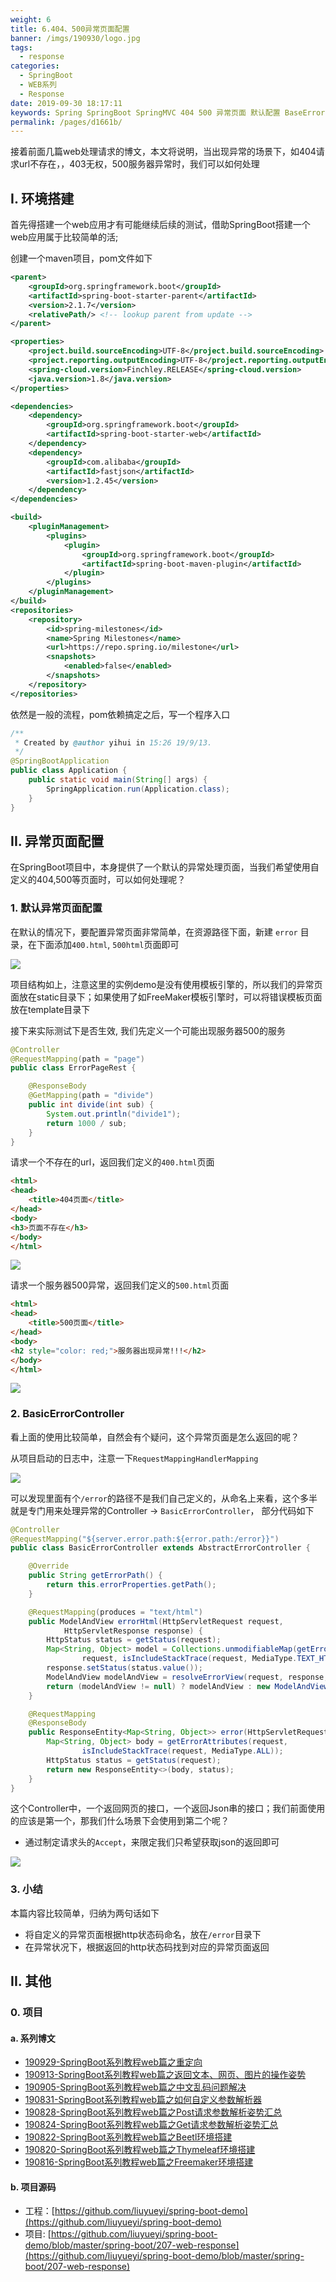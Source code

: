 ```yaml
---
weight: 6
title: 6.404、500异常页面配置
banner: /imgs/190930/logo.jpg
tags: 
  - response
categories: 
  - SpringBoot
  - WEB系列
  - Response
date: 2019-09-30 18:17:11
keywords: Spring SpringBoot SpringMVC 404 500 异常页面 默认配置 BaseErrorController
permalink: /pages/d1661b/
---
```


接着前面几篇web处理请求的博文，本文将说明，当出现异常的场景下，如404请求url不存在，，403无权，500服务器异常时，我们可以如何处理

<!-- more -->

## I. 环境搭建

首先得搭建一个web应用才有可能继续后续的测试，借助SpringBoot搭建一个web应用属于比较简单的活;

创建一个maven项目，pom文件如下

```xml
<parent>
    <groupId>org.springframework.boot</groupId>
    <artifactId>spring-boot-starter-parent</artifactId>
    <version>2.1.7</version>
    <relativePath/> <!-- lookup parent from update -->
</parent>

<properties>
    <project.build.sourceEncoding>UTF-8</project.build.sourceEncoding>
    <project.reporting.outputEncoding>UTF-8</project.reporting.outputEncoding>
    <spring-cloud.version>Finchley.RELEASE</spring-cloud.version>
    <java.version>1.8</java.version>
</properties>

<dependencies>
    <dependency>
        <groupId>org.springframework.boot</groupId>
        <artifactId>spring-boot-starter-web</artifactId>
    </dependency>
    <dependency>
        <groupId>com.alibaba</groupId>
        <artifactId>fastjson</artifactId>
        <version>1.2.45</version>
    </dependency>
</dependencies>

<build>
    <pluginManagement>
        <plugins>
            <plugin>
                <groupId>org.springframework.boot</groupId>
                <artifactId>spring-boot-maven-plugin</artifactId>
            </plugin>
        </plugins>
    </pluginManagement>
</build>
<repositories>
    <repository>
        <id>spring-milestones</id>
        <name>Spring Milestones</name>
        <url>https://repo.spring.io/milestone</url>
        <snapshots>
            <enabled>false</enabled>
        </snapshots>
    </repository>
</repositories>
```

依然是一般的流程，pom依赖搞定之后，写一个程序入口

```java
/**
 * Created by @author yihui in 15:26 19/9/13.
 */
@SpringBootApplication
public class Application {
    public static void main(String[] args) {
        SpringApplication.run(Application.class);
    }
}
```

## II. 异常页面配置

在SpringBoot项目中，本身提供了一个默认的异常处理页面，当我们希望使用自定义的404,500等页面时，可以如何处理呢？

### 1. 默认异常页面配置

在默认的情况下，要配置异常页面非常简单，在资源路径下面，新建 `error` 目录，在下面添加`400.html`, `500html`页面即可

![](/imgs/190930/00.jpg)

项目结构如上，注意这里的实例demo是没有使用模板引擎的，所以我们的异常页面放在static目录下；如果使用了如FreeMaker模板引擎时，可以将错误模板页面放在template目录下

接下来实际测试下是否生效, 我们先定义一个可能出现服务器500的服务

```java
@Controller
@RequestMapping(path = "page")
public class ErrorPageRest {

    @ResponseBody
    @GetMapping(path = "divide")
    public int divide(int sub) {
        System.out.println("divide1");
        return 1000 / sub;
    }
}
```

请求一个不存在的url，返回我们定义的`400.html`页面

```html
<html>
<head>
    <title>404页面</title>
</head>
<body>
<h3>页面不存在</h3>
</body>
</html>
```

![](/imgs/190930/01.jpg)


请求一个服务器500异常，返回我们定义的`500.html`页面

```html
<html>
<head>
    <title>500页面</title>
</head>
<body>
<h2 style="color: red;">服务器出现异常!!!</h2>
</body>
</html>
```

![](/imgs/190930/02.jpg)


### 2. BasicErrorController

看上面的使用比较简单，自然会有个疑问，这个异常页面是怎么返回的呢？

从项目启动的日志中，注意一下`RequestMappingHandlerMapping`

![](/imgs/190930/03.jpg)

可以发现里面有个`/error`的路径不是我们自己定义的，从命名上来看，这个多半就是专门用来处理异常的Controller -> `BasicErrorController`， 部分代码如下

```java
@Controller
@RequestMapping("${server.error.path:${error.path:/error}}")
public class BasicErrorController extends AbstractErrorController {

	@Override
	public String getErrorPath() {
		return this.errorProperties.getPath();
	}

	@RequestMapping(produces = "text/html")
	public ModelAndView errorHtml(HttpServletRequest request,
			HttpServletResponse response) {
		HttpStatus status = getStatus(request);
		Map<String, Object> model = Collections.unmodifiableMap(getErrorAttributes(
				request, isIncludeStackTrace(request, MediaType.TEXT_HTML)));
		response.setStatus(status.value());
		ModelAndView modelAndView = resolveErrorView(request, response, status, model);
		return (modelAndView != null) ? modelAndView : new ModelAndView("error", model);
	}

	@RequestMapping
	@ResponseBody
	public ResponseEntity<Map<String, Object>> error(HttpServletRequest request) {
		Map<String, Object> body = getErrorAttributes(request,
				isIncludeStackTrace(request, MediaType.ALL));
		HttpStatus status = getStatus(request);
		return new ResponseEntity<>(body, status);
	}
}
```

这个Controller中，一个返回网页的接口，一个返回Json串的接口；我们前面使用的应该是第一个，那我们什么场景下会使用到第二个呢？

- 通过制定请求头的`Accept`，来限定我们只希望获取json的返回即可

![](/imgs/190930/04.jpg)

### 3. 小结

本篇内容比较简单，归纳为两句话如下

- 将自定义的异常页面根据http状态码命名，放在`/error`目录下
- 在异常状况下，根据返回的http状态码找到对应的异常页面返回



## II. 其他

### 0. 项目

#### a. 系列博文

- [190929-SpringBoot系列教程web篇之重定向](http://spring.hhui.top/spring-blog/2019/09/29/190929-SpringBoot%E7%B3%BB%E5%88%97%E6%95%99%E7%A8%8Bweb%E7%AF%87%E4%B9%8B%E9%87%8D%E5%AE%9A%E5%90%91/)
- [190913-SpringBoot系列教程web篇之返回文本、网页、图片的操作姿势](http://spring.hhui.top/spring-blog/2019/09/13/190913-SpringBoot%E7%B3%BB%E5%88%97%E6%95%99%E7%A8%8Bweb%E7%AF%87%E4%B9%8B%E8%BF%94%E5%9B%9E%E6%96%87%E6%9C%AC%E3%80%81%E7%BD%91%E9%A1%B5%E3%80%81%E5%9B%BE%E7%89%87%E7%9A%84%E6%93%8D%E4%BD%9C%E5%A7%BF%E5%8A%BF/)
- [190905-SpringBoot系列教程web篇之中文乱码问题解决](http://spring.hhui.top/spring-blog/2019/09/05/190905-SpringBoot%E7%B3%BB%E5%88%97%E6%95%99%E7%A8%8Bweb%E7%AF%87%E4%B9%8B%E4%B8%AD%E6%96%87%E4%B9%B1%E7%A0%81%E9%97%AE%E9%A2%98%E8%A7%A3%E5%86%B3/)
- [190831-SpringBoot系列教程web篇之如何自定义参数解析器](http://spring.hhui.top/spring-blog/2019/08/31/190831-SpringBoot%E7%B3%BB%E5%88%97%E6%95%99%E7%A8%8Bweb%E7%AF%87%E4%B9%8B%E5%A6%82%E4%BD%95%E8%87%AA%E5%AE%9A%E4%B9%89%E5%8F%82%E6%95%B0%E8%A7%A3%E6%9E%90%E5%99%A8/)
- [190828-SpringBoot系列教程web篇之Post请求参数解析姿势汇总](http://spring.hhui.top/spring-blog/2019/08/28/190828-SpringBoot%E7%B3%BB%E5%88%97%E6%95%99%E7%A8%8Bweb%E7%AF%87%E4%B9%8BPost%E8%AF%B7%E6%B1%82%E5%8F%82%E6%95%B0%E8%A7%A3%E6%9E%90%E5%A7%BF%E5%8A%BF%E6%B1%87%E6%80%BB/)
- [190824-SpringBoot系列教程web篇之Get请求参数解析姿势汇总](http://spring.hhui.top/spring-blog/2019/08/24/190824-SpringBoot%E7%B3%BB%E5%88%97%E6%95%99%E7%A8%8Bweb%E7%AF%87%E4%B9%8BGet%E8%AF%B7%E6%B1%82%E5%8F%82%E6%95%B0%E8%A7%A3%E6%9E%90%E5%A7%BF%E5%8A%BF%E6%B1%87%E6%80%BB/)
- [190822-SpringBoot系列教程web篇之Beetl环境搭建](http://spring.hhui.top/spring-blog/2019/08/22/190822-SpringBoot%E7%B3%BB%E5%88%97%E6%95%99%E7%A8%8Bweb%E7%AF%87%E4%B9%8BBeetl%E7%8E%AF%E5%A2%83%E6%90%AD%E5%BB%BA/)
- [190820-SpringBoot系列教程web篇之Thymeleaf环境搭建](http://spring.hhui.top/spring-blog/2019/08/20/190820-SpringBoot%E7%B3%BB%E5%88%97%E6%95%99%E7%A8%8Bweb%E7%AF%87%E4%B9%8BThymeleaf%E7%8E%AF%E5%A2%83%E6%90%AD%E5%BB%BA/)
- [190816-SpringBoot系列教程web篇之Freemaker环境搭建](http://spring.hhui.top/spring-blog/2019/08/16/190816-SpringBoot%E7%B3%BB%E5%88%97%E6%95%99%E7%A8%8Bweb%E7%AF%87%E4%B9%8BFreemaker%E7%8E%AF%E5%A2%83%E6%90%AD%E5%BB%BA/)

#### b. 项目源码

- 工程：[https://github.com/liuyueyi/spring-boot-demo](https://github.com/liuyueyi/spring-boot-demo)
- 项目: [https://github.com/liuyueyi/spring-boot-demo/blob/master/spring-boot/207-web-response](https://github.com/liuyueyi/spring-boot-demo/blob/master/spring-boot/207-web-response)


